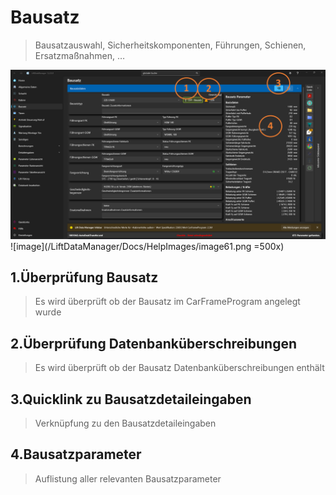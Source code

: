# Bausatz

>Bausatzauswahl, Sicherheitskomponenten, Führungen, Schienen, Ersatzmaßnahmen, …

![image](/LiftDataManager/Docs/HelpImages/image60.png)  
![image](/LiftDataManager/Docs/HelpImages/image61.png =500x)  

## 1.Überprüfung Bausatz

> Es wird überprüft ob der Bausatz im CarFrameProgram angelegt wurde

## 2.Überprüfung Datenbanküberschreibungen

> Es wird überprüft ob der Bausatz Datenbanküberschreibungen enthält

## 3.Quicklink zu Bausatzdetaileingaben

> Verknüpfung zu den Bausatzdetaileingaben  

## 4.Bausatzparameter

> Auflistung aller relevanten Bausatzparameter

[//]: # (Tags: Bausatz | Bausatzauswahl | Sicherheitskomponenten | Führungen | Schienen | Ersatzmaßnahmen)  
